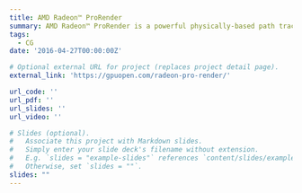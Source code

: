 ```yaml
---
title: AMD Radeon™ ProRender
summary: AMD Radeon™ ProRender is a powerful physically-based path traced rendering engine that enables creative professionals to produce stunningly photorealistic images.
tags:
  - CG
date: '2016-04-27T00:00:00Z'

# Optional external URL for project (replaces project detail page).
external_link: 'https://gpuopen.com/radeon-pro-render/'

url_code: ''
url_pdf: ''
url_slides: ''
url_video: ''

# Slides (optional).
#   Associate this project with Markdown slides.
#   Simply enter your slide deck's filename without extension.
#   E.g. `slides = "example-slides"` references `content/slides/example-slides.md`.
#   Otherwise, set `slides = ""`.
slides: ""
---
```

